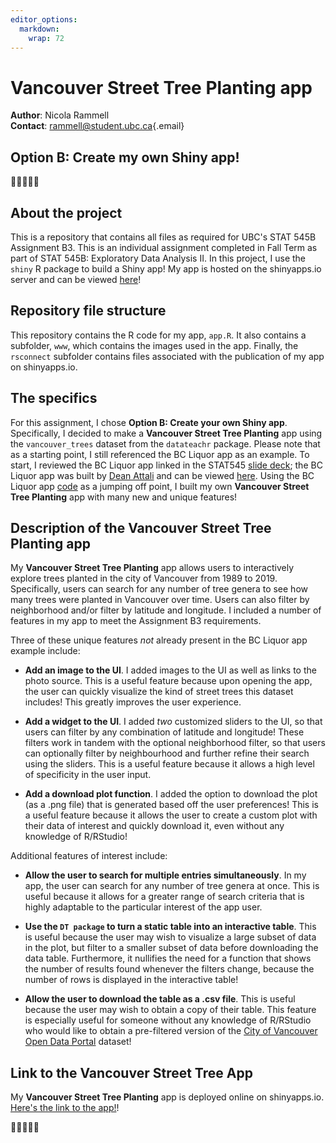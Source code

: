 ```yaml
---
editor_options: 
  markdown: 
    wrap: 72
---
```


# Vancouver Street Tree Planting app

**Author**: Nicola Rammell\
**Contact**:
[rammell\@student.ubc.ca](mailto:rammell@student.ubc.ca){.email}

## Option B: Create my own Shiny app!

🌲🌳🌲🌳🌲

## About the project

This is a repository that contains all files as required for UBC's STAT
545B Assignment B3. This is an individual assignment completed in Fall
Term as part of STAT 545B: Exploratory Data Analysis II. In this
project, I use the `shiny` R package to build a Shiny app! My app is
hosted on the shinyapps.io server and can be viewed
[here](https://nicolarammell.shinyapps.io/shiny-app/)!

## Repository file structure

This repository contains the R code for my app, `app.R`. It also
contains a subfolder, `www`, which contains the images used in the app.
Finally, the `rsconnect` subfolder contains files associated with the
publication of my app on shinyapps.io.

## The specifics

For this assignment, I chose **Option B: Create your own Shiny app**.
Specifically, I decided to make a **Vancouver Street Tree Planting** app
using the `vancouver_trees` dataset from the `datateachr` package.
Please note that as a starting point, I still referenced the BC Liquor
app as an example. To start, I reviewed the BC Liquor app linked in the
STAT545 [slide
deck](https://docs.google.com/presentation/d/1dXhqqsD7dPOOdcC5Y7RW--dEU7UfU52qlb0YD3kKeLw/edit#slide=id.p);
the BC Liquor app was built by [Dean
Attali](https://github.com/daattali) and can be viewed
[here](https://daattali.com/shiny/bcl/). Using the BC Liquor app
[code](https://github.com/daattali/shiny-server/tree/master/bcl) as a
jumping off point, I built my own **Vancouver Street Tree Planting** app
with many new and unique features!

## Description of the Vancouver Street Tree Planting app

My **Vancouver Street Tree Planting** app allows users to interactively
explore trees planted in the city of Vancouver from 1989 to 2019.
Specifically, users can search for any number of tree genera to see how
many trees were planted in Vancouver over time. Users can also filter by
neighborhood and/or filter by latitude and longitude. I included a
number of features in my app to meet the Assignment B3 requirements.

Three of these unique features *not* already present in the BC Liquor
app example include:

-   **Add an image to the UI**. I added images to the UI as well as
    links to the photo source. This is a useful feature because upon
    opening the app, the user can quickly visualize the kind of street
    trees this dataset includes! This greatly improves the user
    experience.

-   **Add a widget to the UI**. I added *two* customized sliders to the
    UI, so that users can filter by any combination of latitude and
    longitude! These filters work in tandem with the optional
    neighborhood filter, so that users can optionally filter by
    neighbourhood and further refine their search using the sliders.
    This is a useful feature because it allows a high level of
    specificity in the user input.

-   **Add a download plot function**. I added the option to download the
    plot (as a .png file) that is generated based off the user
    preferences! This is a useful feature because it allows the user to
    create a custom plot with their data of interest and quickly
    download it, even without any knowledge of R/RStudio!

Additional features of interest include:

-   **Allow the user to search for multiple entries simultaneously**. In
    my app, the user can search for any number of tree genera at once.
    This is useful because it allows for a greater range of search
    criteria that is highly adaptable to the particular interest of the
    app user.

-   **Use the `DT package` to turn a static table into an interactive
    table**. This is useful because the user may wish to visualize a
    large subset of data in the plot, but filter to a smaller subset of
    data before downloading the data table. Furthermore, it nullifies
    the need for a function that shows the number of results found
    whenever the filters change, because the number of rows is displayed
    in the interactive table!

-   **Allow the user to download the table as a .csv file**. This is
    useful because the user may wish to obtain a copy of their table.
    This feature is especially useful for someone without any knowledge
    of R/RStudio who would like to obtain a pre-filtered version of the
    [City of Vancouver Open Data
    Portal](https://opendata.vancouver.ca/explore/dataset/street-trees/information/?disjunctive.species_name&disjunctive.common_name&disjunctive.on_street&disjunctive.neighbourhood_name)
    dataset!

## Link to the Vancouver Street Tree App

My **Vancouver Street Tree Planting** app is deployed online on
shinyapps.io. [Here's the link to the
app!](https://nicolarammell.shinyapps.io/shiny-app/)!

🌲🌳🌲🌳🌲
